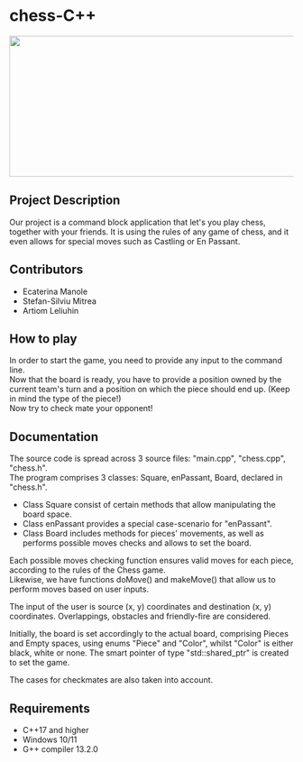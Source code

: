 # chess-C++
<img src = "./Pictures/Screenshot 2024-06-07 234132.png" width = "600px" height = "250px"/>

## Project Description
Our project is a command block application that let's you play chess, together with your friends.
It is using the rules of any game of chess, and it even allows for special moves such as Castling or En Passant.

## Contributors
- Ecaterina Manole
- Stefan-Silviu Mitrea
- Artiom Leliuhin
## How to play
In order to start the game, you need to provide any input to the command line.\
Now that the board is ready, you have to provide a position owned by the current team's turn and a position on which the piece should end up. (Keep in mind the type of the piece!)\
Now try to check mate your opponent!

## Documentation
The source code is spread across 3 source files: "main.cpp", "chess.cpp", "chess.h".\
The program comprises 3 classes: Square, enPassant, Board, declared in "chess.h".
- Class Square consist of certain methods that allow manipulating the board space.
- Class enPassant provides a special case-scenario for "enPassant".
- Class Board includes methods for pieces' movements, as well as performs possible moves checks and allows to set the board.


Each possible moves checking function ensures valid moves for each piece, according to the rules of the Chess game.\
Likewise, we have functions doMove() and makeMove() that allow us to perform moves based on user inputs.

The input of the user is source (x, y) coordinates and destination (x, y) coordinates. Overlappings, obstacles and friendly-fire are considered.

Initially, the board is set accordingly to the actual board, comprising Pieces and Empty spaces, using enums "Piece" and "Color", whilst "Color" is either black, white or none. The smart pointer of type "std::shared_ptr" is created to set the game.

The cases for checkmates are also taken into account.


## Requirements

- C++17 and higher
- Windows 10/11
- G++ compiler 13.2.0
